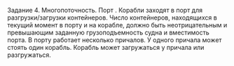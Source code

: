 Задание 4. Многопоточность. Порт . Корабли заходят в порт для
разгрузки/загрузки контейнеров. Число контейнеров, находящихся в текущий момент
в порту и на корабле, должно быть неотрицательным и превышающим заданную
грузоподъемность судна и вместимость порта. В порту работает несколько причалов.
У одного причала может стоять один корабль. Корабль может загружаться у причала
или разгружаться.
